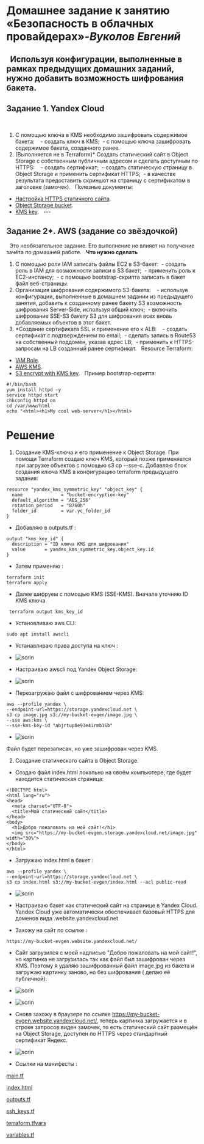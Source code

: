 # Домашнее задание к занятию «Безопасность в облачных провайдерах»-***Вуколов Евгений***  
 
Используя конфигурации, выполненные в рамках предыдущих домашних заданий, нужно добавить возможность шифрования бакета.
 
---
## Задание 1. Yandex Cloud   
 
1. С помощью ключа в KMS необходимо зашифровать содержимое бакета:
 
 - создать ключ в KMS;
 - с помощью ключа зашифровать содержимое бакета, созданного ранее.
2. (Выполняется не в Terraform)* Создать статический сайт в Object Storage c собственным публичным адресом и сделать доступным по HTTPS:
 
 - создать сертификат;
 - создать статическую страницу в Object Storage и применить сертификат HTTPS;
 - в качестве результата предоставить скриншот на страницу с сертификатом в заголовке (замочек).
 
Полезные документы:
 
- [Настройка HTTPS статичного сайта](https://cloud.yandex.ru/docs/storage/operations/hosting/certificate).
- [Object Storage bucket](https://registry.terraform.io/providers/yandex-cloud/yandex/latest/docs/resources/storage_bucket).
- [KMS key](https://registry.terraform.io/providers/yandex-cloud/yandex/latest/docs/resources/kms_symmetric_key).
 
--- 
## Задание 2*. AWS (задание со звёздочкой)
 
Это необязательное задание. Его выполнение не влияет на получение зачёта по домашней работе.
 
**Что нужно сделать**
 
1. С помощью роли IAM записать файлы ЕС2 в S3-бакет:
 - создать роль в IAM для возможности записи в S3 бакет;
 - применить роль к ЕС2-инстансу;
 - с помощью bootstrap-скрипта записать в бакет файл веб-страницы.
2. Организация шифрования содержимого S3-бакета:
 
 - используя конфигурации, выполненные в домашнем задании из предыдущего занятия, добавить к созданному ранее бакету S3 возможность шифрования Server-Side, используя общий ключ;
 - включить шифрование SSE-S3 бакету S3 для шифрования всех вновь добавляемых объектов в этот бакет.
 
3. *Создание сертификата SSL и применение его к ALB:
 
 - создать сертификат с подтверждением по email;
 - сделать запись в Route53 на собственный поддомен, указав адрес LB;
 - применить к HTTPS-запросам на LB созданный ранее сертификат.
 
Resource Terraform:
 
- [IAM Role](https://registry.terraform.io/providers/hashicorp/aws/latest/docs/resources/iam_role).
- [AWS KMS](https://registry.terraform.io/providers/hashicorp/aws/latest/docs/resources/kms_key).
- [S3 encrypt with KMS key](https://registry.terraform.io/providers/hashicorp/aws/latest/docs/resources/s3_bucket_object#encrypting-with-kms-key).
 
Пример bootstrap-скрипта:
 
```
#!/bin/bash
yum install httpd -y
service httpd start
chkconfig httpd on
cd /var/www/html
echo "<html><h1>My cool web-server</h1></html>
```

# **Решение**

1. Создание KMS-ключа и его применение к Object Storage. При помощи Terraform создаю ключ KMS, который позже применяется при загрузке объектов с помощью s3 cp --sse-c.
 Добавляю блок создания ключа KMS в конфигурацию terraform предыдущего задания:

```
resource "yandex_kms_symmetric_key" "object_key" {
  name              = "bucket-encryption-key"
  default_algorithm = "AES_256"
  rotation_period   = "8760h"
  folder_id         = var.yc_folder_id
}

```

- Добавляю в outputs.tf :

```
output "kms_key_id" {
  description = "ID ключа KMS для шифрования"
  value       = yandex_kms_symmetric_key.object_key.id
}

```

- Затем применяю :

```
terraform init
terraform apply

```

- Далее шифруем с помощью KMS (SSE-KMS). Вначале уточняю ID KMS ключа

```
 terraform output kms_key_id 

```
- Установливаю aws CLI:

```
sudo apt install awscli

```

- Устанавливаю права доступа на ключ :

- ![scrin](https://github.com/Evgenii-379/15.3.md-security-in-cloud-providers/blob/main/Снимок%20экрана%202025-04-26%20121831.png)

- Настраиваю awscli под Yandex Object Storage:

- ![scrin](https://github.com/Evgenii-379/15.3.md-security-in-cloud-providers/blob/main/Снимок%20экрана%202025-04-26%20113504.png)

- Перезагружаю файл с шифрованием через KMS:

``` 
aws --profile yandex \
--endpoint-url=https://storage.yandexcloud.net \
s3 cp image.jpg s3://my-bucket-evgen/image.jpg \
--sse aws:kms \
--sse-kms-key-id "abjrtup8e93e4irmb16b"

```

- ![scrin](https://github.com/Evgenii-379/15.3.md-security-in-cloud-providers/blob/main/Снимок%20экрана%202025-04-26%20121857.png)

Файл будет перезаписан, но уже зашифрован через KMS.


2. Создание статического сайта в Object Storage.
- Создаю файл index.html локально на своём компьютере, где будет находится статическая страница:

```
<!DOCTYPE html>
<html lang="ru">
<head>
  <meta charset="UTF-8">
  <title>Мой статический сайт</title>
</head>
<body>
  <h1>Добро пожаловать на мой сайт!</h1>
  <img src="https://my-bucket-evgen.storage.yandexcloud.net/image.jpg" width="30%">
</body>
</html>

```
- Загружаю index.html в бакет :

```
aws --profile yandex \
--endpoint-url=https://storage.yandexcloud.net \
s3 cp index.html s3://my-bucket-evgen/index.html --acl public-read

```

- ![scrin](https://github.com/Evgenii-379/15.3.md-security-in-cloud-providers/blob/main/Снимок%20экрана%202025-04-26%20141642.png)

- Настраиваю бакет как статический сайт на странице в Yandex Cloud.
Yandex Cloud уже автоматически обеспечивает базовый HTTPS для доменов вида .website.yandexcloud.net

- Захожу на сайт по ссылке : 

```
https://my-bucket-evgen.website.yandexcloud.net/

```

- Сайт загрузился с моей надписью "Добро пожаловать на мой сайт!", но картинка не загрузилась так как файл был зашифрован через KMS.
Поэтому я удаляю зашифрованный файл image.jpg из бакета и загружаю картинку заново, но без шифрования ( делаю её публичной):


- ![scrin](https://github.com/Evgenii-379/15.3.md-security-in-cloud-providers/blob/main/Снимок%20экрана%202025-04-26%20164752.png)

- ![scrin](https://github.com/Evgenii-379/15.3.md-security-in-cloud-providers/blob/main/Снимок%20экрана%202025-04-26%20165021.png)

- Снова захожу в браузере по ссылке https://my-bucket-evgen.website.yandexcloud.net/, теперь картинка загружается и в строке запросов виден замочек,
то есть статический сайт размещён на Object Storage, доступен по HTTPS через стандартный сертификат Яндекс.

- ![scrin](https://github.com/Evgenii-379/15.3.md-security-in-cloud-providers/blob/main/Снимок%20экрана%202025-04-26%20165131.png)


- Ссылки на манифесты :

[main.tf](https://github.com/Evgenii-379/15.3.md-security-in-cloud-providers/blob/main/config/main.tf)

[index.html](https://github.com/Evgenii-379/15.3.md-security-in-cloud-providers/blob/main/config/index.html)

[outputs.tf](https://github.com/Evgenii-379/15.3.md-security-in-cloud-providers/blob/main/config/outputs.tf)

[ssh_keys.tf](https://github.com/Evgenii-379/15.3.md-security-in-cloud-providers/blob/main/config/ssh_keys.tf)

[terraform.tfvars](https://github.com/Evgenii-379/15.3.md-security-in-cloud-providers/blob/main/config/terraform.tfvars)

[variables.tf](https://github.com/Evgenii-379/15.3.md-security-in-cloud-providers/blob/main/config/variables.tf)








































